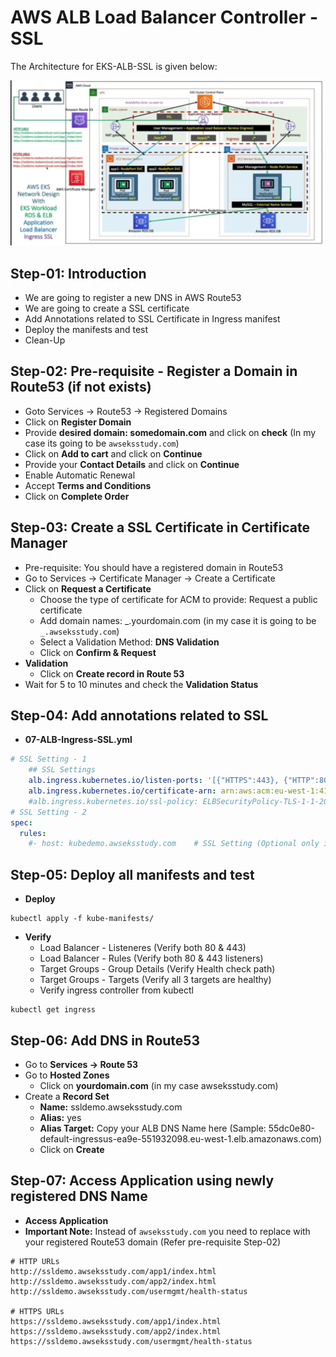 # AWS ALB Load Balancer Controller - SSL

The Architecture for EKS-ALB-SSL is given below:

![EKS-ALB-SSL](EKS-ALB-SSL.JPG)

## Step-01: Introduction

- We are going to register a new DNS in AWS Route53
- We are going to create a SSL certificate
- Add Annotations related to SSL Certificate in Ingress manifest
- Deploy the manifests and test
- Clean-Up

## Step-02: Pre-requisite - Register a Domain in Route53 (if not exists)

- Goto Services -> Route53 -> Registered Domains
- Click on **Register Domain**
- Provide **desired domain: somedomain.com** and click on **check** (In my case its going to be `awseksstudy.com`)
- Click on **Add to cart** and click on **Continue**
- Provide your **Contact Details** and click on **Continue**
- Enable Automatic Renewal
- Accept **Terms and Conditions**
- Click on **Complete Order**

## Step-03: Create a SSL Certificate in Certificate Manager

- Pre-requisite: You should have a registered domain in Route53
- Go to Services -> Certificate Manager -> Create a Certificate
- Click on **Request a Certificate**
  - Choose the type of certificate for ACM to provide: Request a public certificate
  - Add domain names: _.yourdomain.com (in my case it is going to be `_.awseksstudy.com`)
  - Select a Validation Method: **DNS Validation**
  - Click on **Confirm & Request**
- **Validation**
  - Click on **Create record in Route 53**
- Wait for 5 to 10 minutes and check the **Validation Status**

## Step-04: Add annotations related to SSL

- **07-ALB-Ingress-SSL.yml**

```yml
# SSL Setting - 1
    ## SSL Settings
    alb.ingress.kubernetes.io/listen-ports: '[{"HTTPS":443}, {"HTTP":80}]'
    alb.ingress.kubernetes.io/certificate-arn: arn:aws:acm:eu-west-1:411686525067:certificate/8adf7812-a1af-4eae-af1b-ea425a238a67
    #alb.ingress.kubernetes.io/ssl-policy: ELBSecurityPolicy-TLS-1-1-2017-01 #Optional (Picks default if not used)
# SSL Setting - 2
spec:
  rules:
    #- host: kubedemo.awseksstudy.com    # SSL Setting (Optional only if we are not using certificate-arn annotation)
```

## Step-05: Deploy all manifests and test

- **Deploy**

```
kubectl apply -f kube-manifests/
```

- **Verify**
  - Load Balancer - Listeneres (Verify both 80 & 443)
  - Load Balancer - Rules (Verify both 80 & 443 listeners)
  - Target Groups - Group Details (Verify Health check path)
  - Target Groups - Targets (Verify all 3 targets are healthy)
  - Verify ingress controller from kubectl

```
kubectl get ingress
```

## Step-06: Add DNS in Route53

- Go to **Services -> Route 53**
- Go to **Hosted Zones**
  - Click on **yourdomain.com** (in my case awseksstudy.com)
- Create a **Record Set**
  - **Name:** ssldemo.awseksstudy.com
  - **Alias:** yes
  - **Alias Target:** Copy your ALB DNS Name here (Sample: 55dc0e80-default-ingressus-ea9e-551932098.eu-west-1.elb.amazonaws.com)
  - Click on **Create**

## Step-07: Access Application using newly registered DNS Name

- **Access Application**
- **Important Note:** Instead of `awseksstudy.com` you need to replace with your registered Route53 domain (Refer pre-requisite Step-02)

```
# HTTP URLs
http://ssldemo.awseksstudy.com/app1/index.html
http://ssldemo.awseksstudy.com/app2/index.html
http://ssldemo.awseksstudy.com/usermgmt/health-status

# HTTPS URLs
https://ssldemo.awseksstudy.com/app1/index.html
https://ssldemo.awseksstudy.com/app2/index.html
https://ssldemo.awseksstudy.com/usermgmt/health-status
```
